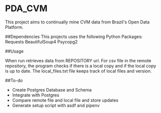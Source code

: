 # PDA_CVM
This project aims to continually mine CVM data from Brazil's Open Data Platform.

##Dependencies
This projects uses the following Python Packages:
Requests
BeautifulSoup4
Psycopg2

##Usage

When run retrieves data from REPOSITORY url. 
For csv file in the remote repository, the program checks if there is a local copy and if the local copy is up to date. 
The local_files.txt file keeps track of local files and version.

##To-do 

* Create Postgres Database and Schema
* Integrate with Postgres
* Compare remote file and local file and store updates
* Generate setup script with asdf and pipenv
